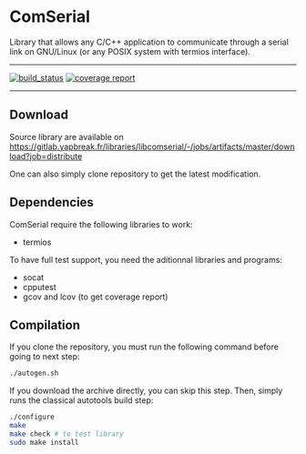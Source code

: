 # ComSerial

Library that allows any C/C++ application to communicate through a serial link
on GNU/Linux (or any POSIX system with termios interface).

---

[![build_status](https://gitlab.yapbreak.fr/libraries/libcomserial/badges/master/build.svg)](https://gitlab.yapbreak.fr/libraries/libcomserial/commits/master)
[![coverage report](https://gitlab.yapbreak.fr/libraries/libcomserial/badges/master/coverage.svg)](https://gitlab.yapbreak.fr/libraries/libcomserial/commits/master)

---

## Download

Source library are available on
https://gitlab.yapbreak.fr/libraries/libcomserial/-/jobs/artifacts/master/download?job=distribute

One can also simply clone repository to get the latest modification.

## Dependencies

ComSerial require the following libraries to work:

- termios

To have full test support, you need the aditionnal libraries and programs:

- socat
- cpputest
- gcov and lcov (to get coverage report)

## Compilation

If you clone the repository, you must run the following command before going
to next step:

```bash
./autogen.sh
```

If you download the archive directly, you can skip this step. Then, simply runs
the classical autotools build step:

```bash
./configure
make
make check # to test library
sudo make install
```
